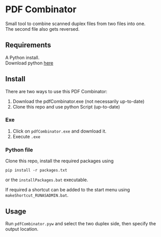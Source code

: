 # PDF Combinator
Small tool to combine scanned duplex files from two files into one.<br>
The second file also gets reversed.

## Requirements
A Python install.<br>
Download python [here](https://www.python.org/downloads/)

## Install
There are two ways to use this PDF Combinator:

 1. Download the pdfCombinator.exe (not necessarily up-to-date)
 2. Clone this repo and use python Script (up-to-date)

### Exe
 1. Click on `pdfCombinator.exe` and download it.
 2. Execute `.exe`

### Python file
Clone this repo, install the required packages using
```
pip install -r packages.txt
```
or the `installPackages.bat` executable.

If required a shortcut can be added to the start menu using `makeShortcut_RUNASADMIN.bat`.

## Usage
Run `pdfCombinator.pyw` and select the two duplex side, then specify the output location.